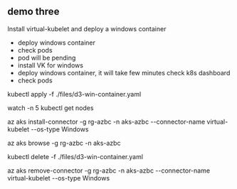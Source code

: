 ## demo three
Install virtual-kubelet and deploy a windows container

- deploy windows container
- check pods
- pod will be pending
- install VK for windows
- deploy windows container, it will take few minutes check k8s dashboard
- check pods





kubectl apply -f ./files/d3-win-container.yaml

watch -n 5 kubectl get nodes

az aks install-connector -g rg-azbc -n aks-azbc --connector-name virtual-kubelet --os-type Windows



az aks browse -g rg-azbc -n aks-azbc

kubectl delete -f ./files/d3-win-container.yaml

az aks remove-connector -g rg-azbc -n aks-azbc --connector-name virtual-kubelet --os-type Windows
